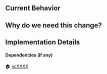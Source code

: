 ## Current Behavior



## Why do we need this change?



## Implementation Details



#### Dependencies (if any)

:house: [scXXXX](https://app.shortcut.io/movableink/story/XXXX)
